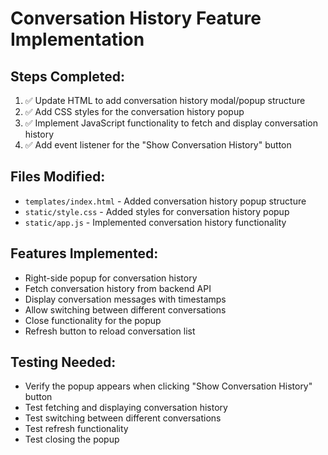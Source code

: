 # Conversation History Feature Implementation

## Steps Completed:

1. ✅ Update HTML to add conversation history modal/popup structure
2. ✅ Add CSS styles for the conversation history popup
3. ✅ Implement JavaScript functionality to fetch and display conversation history
4. ✅ Add event listener for the "Show Conversation History" button

## Files Modified:
- `templates/index.html` - Added conversation history popup structure
- `static/style.css` - Added styles for conversation history popup
- `static/app.js` - Implemented conversation history functionality

## Features Implemented:
- Right-side popup for conversation history
- Fetch conversation history from backend API
- Display conversation messages with timestamps
- Allow switching between different conversations
- Close functionality for the popup
- Refresh button to reload conversation list

## Testing Needed:
- Verify the popup appears when clicking "Show Conversation History" button
- Test fetching and displaying conversation history
- Test switching between different conversations
- Test refresh functionality
- Test closing the popup
